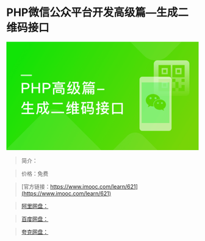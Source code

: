 # PHP微信公众平台开发高级篇—生成二维码接口

![img](../../assets/5fe442f00001135f05400304.jpg)

> 简介：

> 价格：免费

> [官方链接：https://www.imooc.com/learn/621](https://www.imooc.com/learn/621)

> [阿里网盘：]()

> [百度网盘：]()

> [夸克网盘：]()

